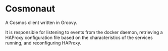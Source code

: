 # Cosmonaut

A Cosmos client written in Groovy.

It is responsible for listening to events from the docker daemon,
retrieving a HAProxy configuration file based on the characteristics of the services running, and reconfiguring HAProxy.
